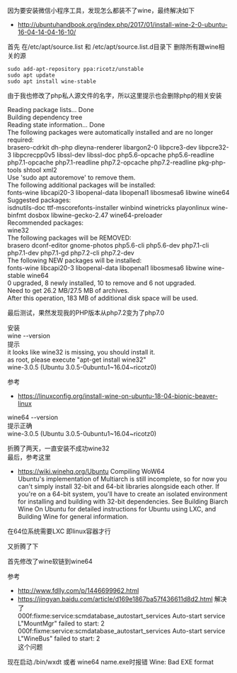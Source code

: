   
因为要安装微信小程序工具，发现怎么都装不了wine，最终解决如下  
  
- http://ubuntuhandbook.org/index.php/2017/01/install-wine-2-0-ubuntu-16-04-14-04-16-10/
  
首先 在/etc/apt/source.list 和 /etc/apt/source.list.d目录下 删除所有跟wine相关的源  
  
```
sudo add-apt-repository ppa:ricotz/unstable
sudo apt update
sudo apt install wine-stable
```
由于我也修改了php私人源文件的名字，所以这里提示也会删除php的相关安装  
  
Reading package lists... Done  
Building dependency tree  
Reading state information... Done  
The following packages were automatically installed and are no longer required:  
  brasero-cdrkit dh-php dleyna-renderer libargon2-0 libpcre3-dev libpcre32-3 libpcrecpp0v5 libssl-dev libssl-doc php5.6-opcache php5.6-readline  
  php7.1-opcache php7.1-readline php7.2-opcache php7.2-readline pkg-php-tools shtool xml2  
Use 'sudo apt autoremove' to remove them.  
The following additional packages will be installed:  
  fonts-wine libcapi20-3 libopenal-data libopenal1 libosmesa6 libwine wine64  
Suggested packages:  
  isdnutils-doc ttf-mscorefonts-installer winbind winetricks playonlinux wine-binfmt dosbox libwine-gecko-2.47 wine64-preloader  
Recommended packages:  
  wine32  
The following packages will be REMOVED:  
  brasero dconf-editor gnome-photos php5.6-cli php5.6-dev php7.1-cli php7.1-dev php7.1-gd php7.2-cli php7.2-dev  
The following NEW packages will be installed:  
  fonts-wine libcapi20-3 libopenal-data libopenal1 libosmesa6 libwine wine-stable wine64  
0 upgraded, 8 newly installed, 10 to remove and 6 not upgraded.  
Need to get 26.2 MB/27.5 MB of archives.  
After this operation, 183 MB of additional disk space will be used.  
  
最后测试，果然发现我的PHP版本从php7.2变为了php7.0  
  
安装  
wine --version  
提示  
it looks like wine32 is missing, you should install it.  
as root, please execute "apt-get install wine32"  
wine-3.0.5 (Ubuntu 3.0.5-0ubuntu1~16.04~ricotz0)  
  
参考  
- https://linuxconfig.org/install-wine-on-ubuntu-18-04-bionic-beaver-linux
  
wine64 --version  
提示正确  
wine-3.0.5 (Ubuntu 3.0.5-0ubuntu1~16.04~ricotz0)  
  
折腾了两天，一直安装不成功wine32  
最后，参考这里  
- https://wiki.winehq.org/Ubuntu
Compiling WoW64  
Ubuntu's implementation of Multiarch is still incomplete, so for now you can't simply install 32-bit and 64-bit libraries alongside each other. If you're on a 64-bit system, you'll have to create an isolated environment for installing and building with 32-bit dependencies. See Building Biarch Wine On Ubuntu for detailed instructions for Ubuntu using LXC, and Building Wine for general information.  
  
在64位系统需要LXC 即linux容器才行  
  
又折腾了下  
  
首先修改了wine软链到wine64  
  
参考  
- http://www.fdlly.com/p/1446699962.html
- https://jingyan.baidu.com/article/d169e1867ba57f436611d8d2.html
解决了  
000f:fixme:service:scmdatabase_autostart_services Auto-start service L"MountMgr" failed to start: 2  
000f:fixme:service:scmdatabase_autostart_services Auto-start service L"WineBus" failed to start: 2  
这个问题  
  
现在启动./bin/wxdt 或者 wine64 name.exe时报错 Wine: Bad EXE format  

